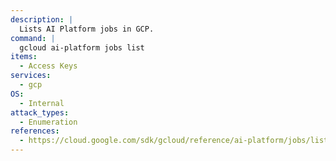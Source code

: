 ```yaml
---
description: |
  Lists AI Platform jobs in GCP.
command: |
  gcloud ai-platform jobs list
items:
  - Access Keys
services:
  - gcp
OS:
  - Internal
attack_types:
  - Enumeration
references:
  - https://cloud.google.com/sdk/gcloud/reference/ai-platform/jobs/list
---
```

